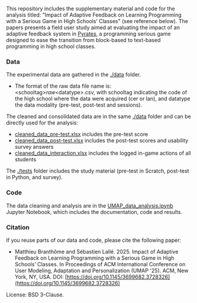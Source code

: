 This repository includes the supplementary material and code for the analysis titled: "Impact of Adaptive Feedback on Learning Programming with a Serious Game in High Schools’ Classes" (see reference below). The papers presents a field user study aimed at evaluating the impact of an adaptive feedback system in [Pyrates](https://py-rates.fr), a programming serious game designed to ease the transition from block-based to text-based programming in high school classes.

### Data
The experimental data are gathered in the [./data](data/) folder.

- The format of the raw data file name is: \<schooltag\>_raw_\<datatype\>.csv, with schooltag indicating the code of the high school where the data were acquired (cer or lan), and datatype the data modality (pre-test, post-test and sessions).

The cleaned and consolidated data are in the same [./data](data/) folder and can be directly used for the analysis:

- [cleaned_data_pre-test.xlsx](data/cleaned_data_pre-test.xlsx) includes the pre-test score
- [cleaned_data_post-test.xlsx](data/cleaned_data_post-test.xlsx) includes the post-test scores and usability survey answers
- [cleaned_data_interaction.xlsx](data/cleaned_data_interaction.xlsx) includes the logged in-game actions of all students

The [./tests](tests/) folder includes the study material (pre-test in Scratch, post-test in Python, and survey).

### Code
The data cleaning and analysis are in the [UMAP_data_analysis.ipynb](UMAP_data_analysis.ipynb) Jupyter Notebook, which includes the documentation, code and results.

### Citation
If you reuse parts of our data and code, please cite the following paper:

- Matthieu Branthôme and Sébastien Lallé. 2025. Impact of Adaptive Feedback on Learning Programming with a Serious Game in High Schools’ Classes. In Proceedings of ACM International Conference on User Modeling, Adaptation
  and Personalization (UMAP '25). ACM, New York, NY, USA. DOI: [https://doi.org/10.1145/3699682.3728326](https://doi.org/10.1145/3699682.3728326)


License: BSD 3-Clause.
